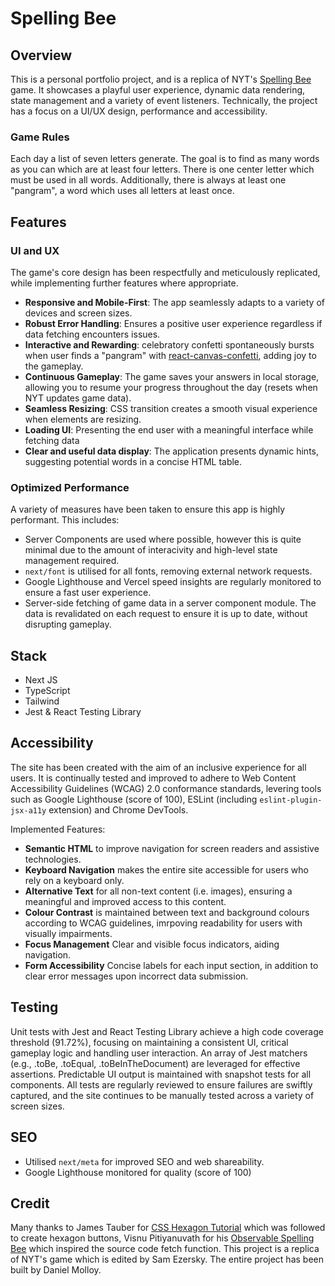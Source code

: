 # Spelling Bee
## Overview
This is a personal portfolio project, and is a replica of NYT's [Spelling Bee](https://www.nytimes.com/puzzles/spelling-bee) game. 
It showcases a playful user experience, dynamic data rendering, state management and a variety of event listeners.
Technically, the project has a focus on a UI/UX design, performance and accessibility.


### Game Rules
Each day a list of seven letters generate. The goal is to find as many words as you can which are at least four letters. There is one center letter which must be used in all words. Additionally, there is always at least one "pangram", a word which uses all letters at least once. 

## Features
### UI and UX
The game's core design has been respectfully and meticulously replicated, while implementing further features where appropriate.
- **Responsive and Mobile-First**: The app seamlessly adapts to a variety of devices and screen sizes.
- **Robust Error Handling**: Ensures a positive user experience regardless if data fetching encounters issues.
- **Interactive and Rewarding**: celebratory confetti spontaneously bursts when user finds a "pangram" with [react-canvas-confetti](https://www.npmjs.com/package/react-canvas-confetti), adding joy to the gameplay.
- **Continuous Gameplay**: The game saves your answers in local storage, allowing you to resume your progress throughout the day (resets when NYT updates game data).
- **Seamless Resizing**: CSS transition creates a smooth visual experience when elements are resizing.
- **Loading UI**: Presenting the end user with a meaningful interface while fetching data
- **Clear and useful data display**: The application presents dynamic hints, suggesting potential words in a concise HTML table.

### Optimized Performance
A variety of measures have been taken to ensure this app is highly performant. This includes:
- Server Components are used where possible, however this is quite minimal due to the amount of interacivity and high-level state management required.
- `next/font` is utilised for all fonts, removing external network requests.
- Google Lighthouse and Vercel speed insights are regularly monitored to ensure a fast user experience.
- Server-side fetching of game data in a server component module. The data is revalidated on each request to ensure it is up to date, without disrupting gameplay.


## Stack
- Next JS
- TypeScript
- Tailwind
- Jest & React Testing Library

## Accessibility
The site has been created with the aim of an inclusive experience for all users. It is continually tested and improved to adhere to Web Content Accessibility Guidelines (WCAG) 2.0 conformance standards, levering tools such as Google Lighthouse (score of 100), ESLint (including `eslint-plugin-jsx-a11y` extension) and Chrome DevTools.

Implemented Features:
- **Semantic HTML** to improve navigation for screen readers and assistive technologies.
- **Keyboard Navigation** makes the entire site accessible for users who rely on a keyboard only.
- **Alternative Text** for all non-text content (i.e. images), ensuring a meaningful and improved access to this content.
- **Colour Contrast** is maintained between text and background colours according to WCAG guidelines, imrpoving readability for users with visually impairments.
- **Focus Management** Clear and visible focus indicators, aiding navigation.
- **Form Accessibility** Concise labels for each input section, in addition to clear error messages upon incorrect data submission.

## Testing
Unit tests with Jest and React Testing Library achieve a high code coverage threshold (91.72%), focusing on maintaining a consistent UI, critical gameplay logic and handling user interaction. An array of Jest matchers (e.g., .toBe, .toEqual, .toBeInTheDocument) are leveraged for effective assertions. Predictable UI output is maintained with snapshot tests for all components. All tests are regularly reviewed to ensure failures are swiftly captured, and the site continues to be manually tested across a variety of screen sizes.

## SEO
- Utilised `next/meta` for improved SEO and web shareability.
- Google Lighthouse monitored for quality (score of 100)

## Credit
Many thanks to James Tauber for [CSS Hexagon Tutorial](https://jtauber.github.io/articles/css-hexagon.html) which was followed to create hexagon buttons, Visnu Pitiyanuvath for his [Observable Spelling Bee](https://observablehq.com/@visnup/spelling-bee) which inspired the source code fetch function. This project is a replica of NYT's game which is edited by Sam Ezersky. The entire project has been built by Daniel Molloy.